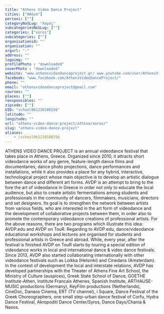 ```yaml
---
title: "Athens Video Dance Project"
cities: ["Αθήνα"]
perioxi: [""]
categoryNoSLug: "Χορός"
subcategoriesNoSLug: [""]
categories: ["xoros"]
subcategories: [""]
organisationid: ""
organisation: ""
orgurl: "-"
address: ""
logoimg: ""
profilePhoto : "downloaded"
coverPhoto : "downloaded"
website: "www.athensvideodanceproject.gr/ www.youtube.com/user/AthensVideoDance"
facebook: "www.facebook.com/AthensVideoDanceProject/"
phone: ""
email: "athensvideodanceproject@gmail.com"
courses: ""
places: [""]
rensponsibles: ""
zipcode: [""]
UID: "school061220180256"
latitude: ""
longitude: ""
url: "athens-video-dance-project/athina/xoros/"
slug: "athens-video-dance-project"
aliases:
    - /school061220180256
---
```





ATHENS VIDEO DANCE PROJECT is an annual videodance festival that takes place in Athens, Greece. Organized since 2010, it attracts short videodance works of any genre, feature-length dance films and documentaries, dance photo projections, dance performances and installations, while it also provides a place for any hybrid, interactive, technological project whose main objective is to develop an artistic dialogue between dance and different art forms. AVDP is an attempt to bring to the fore the art of videodance in Greece in order not only to educate the local audience, but also to create artistic fermentations among students and professionals in the community of dancers, filmmakers, musicians, directors and set designers. Its goal is to strengthen the network between artists from various fields, who are interested in the art form of videodance and the development of collaborative projects between them, in order also to promote the contemporary videodance creations of professional artists. For the above reasons, there are two programs which illustrate this idea: AVDP.edu and AVDP on TouR. Regarding to AVDP.edu, dance/videodance educational workshops and lectures are organised for students and professional artists in Greece and abroad. While, every year, after the festival is finished AVDP on TouR starts by touring a special edition of videodance works in local and international dance &amp; video dance festivals. Since 2013, AVDP also started collaborating internationally with other videodance festivals such as Loikka (Helsinki) and Cinedans (Amsterdam). In the context of development the local and interstate relations, AVDP has developed partnerships with the Theater of Athens Fine Art School, the Ministry of Culture (auspices), Greek State School of Dance, GOETHE Institute-Athen, Institute Francais Athenes, Spanish Institute, ARTHAUSE-MUSIC productions (Germany), KeyFilm productions (Netherlands), CineDoc, Danaos Cinema, ERT (TV channel), i Square, Dance Festival of the Greek Choreographers, one small step-urban dance festival of Corfu, Hydra Dance Festival, Akropoditi Dance Center/Syros, Dance Days/Chania &amp; Naxos.